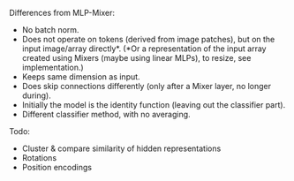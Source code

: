 
Differences from MLP-Mixer:
- No batch norm.
- Does not operate on tokens (derived from image patches), but on the input image/array directly*.
    (*Or a representation of the input array created using Mixers (maybe using linear MLPs), to resize, see implementation.)
- Keeps same dimension as input.
- Does skip connections differently (only after a Mixer layer, no longer during).
- Initially the model is the identity function (leaving out the classifier part).
- Different classifier method, with no averaging.

Todo: 
- Cluster & compare similarity of hidden representations
- Rotations
- Position encodings
